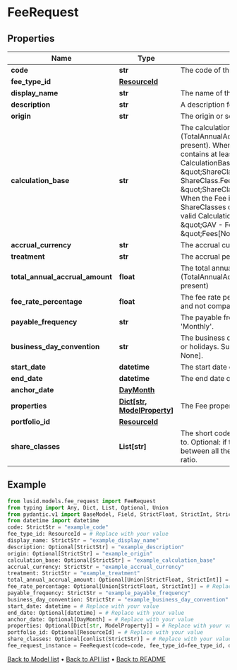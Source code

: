 # FeeRequest

## Properties
Name | Type | Description | Notes
------------ | ------------- | ------------- | -------------
**code** | **str** | The code of the Fee. | 
**fee_type_id** | [**ResourceId**](ResourceId.md) |  | 
**display_name** | **str** | The name of the Fee. | 
**description** | **str** | A description for the Fee. | [optional] 
**origin** | **str** | The origin or source of the Fee accrual. | [optional] 
**calculation_base** | **str** | The calculation base for a Fee that is calculated using a percentage (TotalAnnualAccrualAmount and CalculationBase cannot both be present). When the Fee is a ShareClass Fee (i.e: when ShareClasses contains at least one value), each of the following would be a valid CalculationBase: \&quot;10000.00\&quot;, \&quot;ShareClass.GAV\&quot;, \&quot;ShareClass.GAV - ShareClass.Fees[ShareClassFeeCode1].Amount\&quot;, \&quot;ShareClass.Fees[ShareClassFeeCode1].CalculationBase\&quot;. When the Fee is a NonShareClassSpecific Fee (i.e: when ShareClasses contains no values), each of the following would be a valid CalculationBase: \&quot;10000.00\&quot;, \&quot;GAV\&quot;, \&quot;GAV - Fees[NonClassSpecificFeeCode1].Amount\&quot;, \&quot;Fees[NonClassSpecificFeeCode1].CalculationBase\&quot;.  | [optional] 
**accrual_currency** | **str** | The accrual currency. | 
**treatment** | **str** | The accrual period of the Fee; &#39;Monthly&#39; or &#39;Daily&#39;. | 
**total_annual_accrual_amount** | **float** | The total annual accrued amount for the Fee. (TotalAnnualAccrualAmount and CalculationBase cannot both be present) | [optional] 
**fee_rate_percentage** | **float** | The fee rate percentage. (Required when CalculationBase is present and not compatible with TotalAnnualAccrualAmount) | [optional] 
**payable_frequency** | **str** | The payable frequency for the Fee; &#39;Annually&#39;, &#39;Quarterly&#39; or &#39;Monthly&#39;. | 
**business_day_convention** | **str** | The business day convention to use for Fee calculations on weekends or holidays. Supported string values are: [Previous, P, Following, F, None]. | 
**start_date** | **datetime** | The start date of the Fee. | 
**end_date** | **datetime** | The end date of the Fee. | [optional] 
**anchor_date** | [**DayMonth**](DayMonth.md) |  | [optional] 
**properties** | [**Dict[str, ModelProperty]**](ModelProperty.md) | The Fee properties. These will be from the &#39;Fee&#39; domain. | [optional] 
**portfolio_id** | [**ResourceId**](ResourceId.md) |  | [optional] 
**share_classes** | **List[str]** | The short codes of the ShareClasses that the Fee should be applied to. Optional: if this is null or empty, then the Fee will be divided between all the ShareClasses of the Fund according to the capital ratio. | [optional] 
## Example

```python
from lusid.models.fee_request import FeeRequest
from typing import Any, Dict, List, Optional, Union
from pydantic.v1 import BaseModel, Field, StrictFloat, StrictInt, StrictStr, conlist, constr, validator
from datetime import datetime
code: StrictStr = "example_code"
fee_type_id: ResourceId = # Replace with your value
display_name: StrictStr = "example_display_name"
description: Optional[StrictStr] = "example_description"
origin: Optional[StrictStr] = "example_origin"
calculation_base: Optional[StrictStr] = "example_calculation_base"
accrual_currency: StrictStr = "example_accrual_currency"
treatment: StrictStr = "example_treatment"
total_annual_accrual_amount: Optional[Union[StrictFloat, StrictInt]] = # Replace with your value
fee_rate_percentage: Optional[Union[StrictFloat, StrictInt]] = # Replace with your value
payable_frequency: StrictStr = "example_payable_frequency"
business_day_convention: StrictStr = "example_business_day_convention"
start_date: datetime = # Replace with your value
end_date: Optional[datetime] = # Replace with your value
anchor_date: Optional[DayMonth] = # Replace with your value
properties: Optional[Dict[str, ModelProperty]] = # Replace with your value
portfolio_id: Optional[ResourceId] = # Replace with your value
share_classes: Optional[conlist(StrictStr)] = # Replace with your value
fee_request_instance = FeeRequest(code=code, fee_type_id=fee_type_id, display_name=display_name, description=description, origin=origin, calculation_base=calculation_base, accrual_currency=accrual_currency, treatment=treatment, total_annual_accrual_amount=total_annual_accrual_amount, fee_rate_percentage=fee_rate_percentage, payable_frequency=payable_frequency, business_day_convention=business_day_convention, start_date=start_date, end_date=end_date, anchor_date=anchor_date, properties=properties, portfolio_id=portfolio_id, share_classes=share_classes)

```

[Back to Model list](../README.md#documentation-for-models) &#8226; [Back to API list](../README.md#documentation-for-api-endpoints) &#8226; [Back to README](../README.md)

